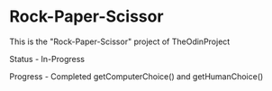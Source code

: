 # Rock-Paper-Scissor
This is the "Rock-Paper-Scissor" project of TheOdinProject

Status - In-Progress

Progress - Completed getComputerChoice() and getHumanChoice()